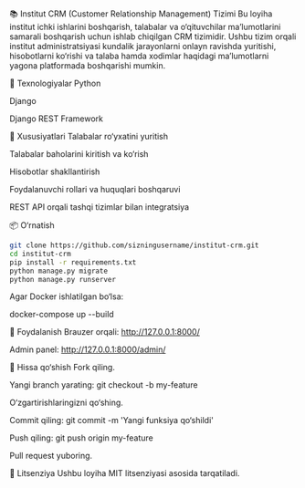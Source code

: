 📚 Institut CRM (Customer Relationship Management) Tizimi
Bu loyiha institut ichki ishlarini boshqarish, talabalar va o‘qituvchilar ma’lumotlarini samarali boshqarish uchun ishlab chiqilgan CRM tizimidir. Ushbu tizim orqali institut administratsiyasi kundalik jarayonlarni onlayn ravishda yuritishi, hisobotlarni ko‘rishi va talaba hamda xodimlar haqidagi ma’lumotlarni yagona platformada boshqarishi mumkin.

🚀 Texnologiyalar
Python

Django

Django REST Framework




📌 Xususiyatlari
Talabalar ro‘yxatini yuritish

Talabalar baholarini kiritish va ko‘rish

Hisobotlar shakllantirish

Foydalanuvchi rollari va huquqlari boshqaruvi

REST API orqali tashqi tizimlar bilan integratsiya

📦 O‘rnatish
```bash
git clone https://github.com/sizningusername/institut-crm.git
cd institut-crm
pip install -r requirements.txt
python manage.py migrate
python manage.py runserver
```
Agar Docker ishlatilgan bo‘lsa:

docker-compose up --build


📖 Foydalanish
Brauzer orqali: http://127.0.0.1:8000/

Admin panel: http://127.0.0.1:8000/admin/

🤝 Hissa qo‘shish
Fork qiling.

Yangi branch yarating: git checkout -b my-feature

O‘zgartirishlaringizni qo‘shing.

Commit qiling: git commit -m 'Yangi funksiya qo‘shildi'

Push qiling: git push origin my-feature

Pull request yuboring.

📄 Litsenziya
Ushbu loyiha MIT litsenziyasi asosida tarqatiladi.
